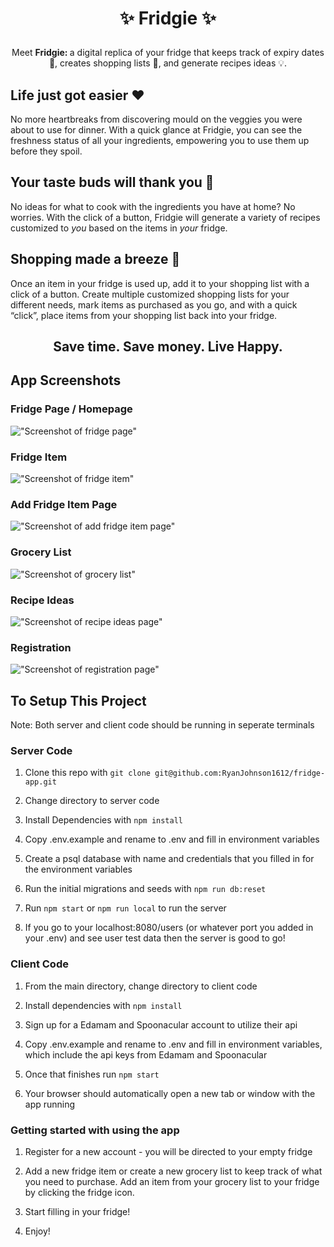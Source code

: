 <h1><p align="center"> ✨ Fridgie ✨ </h1></p>
<p align="center"> Meet <strong> Fridgie: </strong> a digital replica of your fridge that keeps track of expiry dates 👀, creates shopping lists 📝, and generate recipes ideas 💡. </p>


## Life just got easier ❤️ 

No more heartbreaks from discovering mould on the veggies you were about to use for dinner. With a quick glance at Fridgie, you can see the freshness status of all your ingredients, empowering you to use them up before they spoil.

## Your taste buds will thank you 🥙

No ideas for what to cook with the ingredients you have at home? No worries. With the click of a button, Fridgie will generate a variety of recipes customized to _you_ based on the items in _your_ fridge.

## Shopping made a breeze 🛒

Once an item in your fridge is used up, add it to your shopping list with a click of a button. Create multiple customized shopping lists for your different needs, mark items as purchased as you go, and with a quick “click”, place items from your shopping list back into your fridge.

## <h2><p align="center">  Save time. Save money. Live Happy.  <h2></p>

## App Screenshots

### Fridge Page / Homepage
!["Screenshot of fridge page"](https://github.com/RyanJohnson1612/fridge-app/blob/general/readme/docs/fridge.png)

### Fridge Item
!["Screenshot of fridge item"](https://github.com/RyanJohnson1612/fridge-app/blob/general/readme/docs/fridge-item.png)

### Add Fridge Item Page
!["Screenshot of add fridge item page"](https://github.com/RyanJohnson1612/fridge-app/blob/general/readme/docs/add-fridge-item.png)

### Grocery List
!["Screenshot of grocery list"](https://github.com/RyanJohnson1612/fridge-app/blob/general/readme/docs/grocery-list.png)

### Recipe Ideas
!["Screenshot of recipe ideas page"](https://github.com/RyanJohnson1612/fridge-app/blob/general/readme/docs/recipe-ideas.png)

### Registration
!["Screenshot of registration page"](https://github.com/RyanJohnson1612/fridge-app/blob/general/readme/docs/registration.png)

## To Setup This Project

Note: Both server and client code should be running in seperate terminals

### Server Code

1. Clone this repo with `git clone git@github.com:RyanJohnson1612/fridge-app.git`

2. Change directory to server code

3. Install Dependencies with `npm install`

4. Copy .env.example and rename to .env and fill in environment variables

5. Create a psql database with name and credentials that you filled in for the environment variables

6. Run the initial migrations and seeds with `npm run db:reset`

7. Run `npm start` or `npm run local` to run the server

8. If you go to your localhost:8080/users (or whatever port you added in your .env) and see user test data then the server is good to go! 

### Client Code

1. From the main directory, change directory to client code

2. Install dependencies with `npm install`

3. Sign up for a Edamam and Spoonacular account to utilize their api

4. Copy .env.example and rename to .env and fill in environment variables, which include the api keys from Edamam and Spoonacular

5. Once that finishes run `npm start`

6. Your browser should automatically open a new tab or window with the app running

### Getting started with using the app

1. Register for a new account - you will be directed to your empty fridge

2. Add a new fridge item or create a new grocery list to keep track of what you need to purchase. Add an item from your grocery list to your fridge by clicking the fridge icon.

3. Start filling in your fridge!

4. Enjoy!

